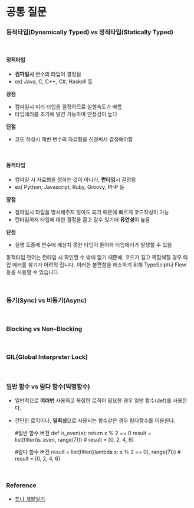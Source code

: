 # 공통 질문

### 동적타입(Dynamically Typed) vs 정적타입(Statically Typed)

<br/>

#### 정적타입
- **컴파일시** 변수의 타입이 결정됨
- ex) Java, C, C++, C#, Haskell 등

**장점**
- 컴파일시 미리 타입을 결정하므로 실행속도가 빠름 
- 타입에러를 초기에 발견 가능하여 안정성이 높다

**단점**
- 코드 작성시 매번 변수의 자료형을 신경써서 결정해야함

<br/>

#### 동적타입

- 컴파일 시 자료형을 정하는 것이 아니라, **런타임**시 결정됨
- ex) Python, Javascript, Ruby, Groovy, PHP 등

**장점**
- 컴파일시 타입을 명시해주지 않아도 되기 때문에 빠르게 코드작성이 가능
- 런타임까지 타입에 대한 결정을 끌고 갈수 있기에 **유연성**이 높음

**단점**
- 실행 도중에 변수에 예상치 못한 타입이 들어와 타입에러가 발생할 수 있음

동적타입 언어는 런타임 시 확인할 수 밖에 없기 때문에, 코드가 길고 복잡해질 경우 타입 에러를 찾기가 어려워 집니다.
이러한 불편함을 해소하기 위해 TypeScipt나 Flow 등을 사용할 수 있습니다.

<br/>

### 동기(Sync) vs 비동기(Async)

<br/>

### Blocking vs Non-Blocking

<br/>

### GIL(Global Interpreter Lock)

<br/>

### 일반 함수 vs 람다 함수(익명함수)
- 일반적으로 **여러번** 사용하고 복잡한 로직이 필요한 경우 일반 함수(def)를 사용한다.
- 간단한 로직이나, **일회성**으로 사용되는 함수같은 경우 람다함수를 이용한다.


    \#일반 함수 버전
    def is_even(x):
        return x % 2 == 0
    result = list(filter(is_even, range(7)))
    \# result = [0, 2, 4, 6]
     
    \#람다 함수 버전
    result = list(filter((lambda x: x % 2 == 0), range(7)))
    \# result = [0, 2, 4, 6]

<br/>

### Reference

- [튜나 개발일기](https://devuna.tistory.com/82)